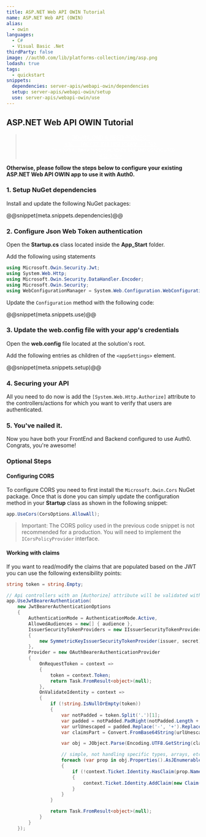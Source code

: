 ```yaml
---
title: ASP.NET Web API OWIN Tutorial
name: ASP.NET Web API (OWIN)
alias:
  - owin
languages:
  - C#
  - Visual Basic .Net
thirdParty: false
image: //auth0.com/lib/platforms-collection/img/asp.png
lodash: true
tags:
  - quickstart
snippets:
  dependencies: server-apis/webapi-owin/dependencies
  setup: server-apis/webapi-owin/setup
  use: server-apis/webapi-owin/use
---
```


## ASP.NET Web API OWIN Tutorial

<div class="package" style="text-align: center;">
  <blockquote>
    <a href="/auth0-aspnet-owin/master/create-package?path=examples/WebApi&filePath=examples/WebApi/Api/Web.config&type=replace@@account.clientParam@@" class="btn btn-lg btn-success btn-package" style="text-transform: uppercase; color: white">
      <span style="display: block">Download a Seed project</span>
      <% if (account.userName) { %>
        <span class="smaller" style="display:block; font-size: 11px">with your Auth0 API Keys already set and configured</span>
      <% } %>
    </a>
  </blockquote>
</div>

**Otherwise, please follow the steps below to configure your existing ASP.NET Web API OWIN app to use it with Auth0.**

### 1. Setup NuGet dependencies

Install and update the following NuGet packages:

@@snippet(meta.snippets.dependencies)@@

### 2. Configure Json Web Token authentication

Open the **Startup.cs** class located inside the **App_Start** folder.

Add the following using statements
```cs
using Microsoft.Owin.Security.Jwt;
using System.Web.Http;
using Microsoft.Owin.Security.DataHandler.Encoder;
using Microsoft.Owin.Security;
using WebConfigurationManager = System.Web.Configuration.WebConfigurationManager;
```

Update the `Configuration` method with the following code:

@@snippet(meta.snippets.use)@@

### 3. Update the web.config file with your app's credentials
Open the **web.config** file located at the solution's root.

Add the following entries as children of the `<appSettings>` element.

@@snippet(meta.snippets.setup)@@

### 4. Securing your API
All you need to do now is add the `[System.Web.Http.Authorize]` attribute to the controllers/actions for which you want to verify that users are authenticated.

### 5. You've nailed it.

Now you have both your FrontEnd and Backend configured to use Auth0. Congrats, you're awesome!

### Optional Steps
#### Configuring CORS

To configure CORS you need to first install the `Microsoft.Owin.Cors` NuGet package. Once that is done you can simply update the configuration method in your **Startup** class as shown in the following snippet:
```cs
app.UseCors(CorsOptions.AllowAll);
```

> Important: The CORS policy used in the previous code snippet is not recommended for a production. You will need to implement the `ICorsPolicyProvider` interface.

#### Working with claims
If you want to read/modify the claims that are populated based on the JWT you can use the following extensibility points:
```cs
string token = string.Empty;

// Api controllers with an [Authorize] attribute will be validated with JWT
app.UseJwtBearerAuthentication(
    new JwtBearerAuthenticationOptions
    {
        AuthenticationMode = AuthenticationMode.Active,
        AllowedAudiences = new[] { audience },
        IssuerSecurityTokenProviders = new IIssuerSecurityTokenProvider[]
        {
            new SymmetricKeyIssuerSecurityTokenProvider(issuer, secret)
        },
        Provider = new OAuthBearerAuthenticationProvider
        {
            OnRequestToken = context =>
            {
                token = context.Token;
                return Task.FromResult<object>(null);
            },
            OnValidateIdentity = context =>
            {
                if (!string.IsNullOrEmpty(token))
                {
                    var notPadded = token.Split('.')[1];
                    var padded = notPadded.PadRight(notPadded.Length + (4 - notPadded.Length % 4) % 4, '=');
                    var urlUnescaped = padded.Replace('-', '+').Replace('_', '/');
                    var claimsPart = Convert.FromBase64String(urlUnescaped);

                    var obj = JObject.Parse(Encoding.UTF8.GetString(claimsPart, 0, claimsPart.Length));

                    // simple, not handling specific types, arrays, etc.
                    foreach (var prop in obj.Properties().AsJEnumerable())
                    {
                        if (!context.Ticket.Identity.HasClaim(prop.Name, prop.Value.Value<string>()))
                        {
                            context.Ticket.Identity.AddClaim(new Claim(prop.Name, prop.Value.Value<string>()));
                        }
                    }
                }

                return Task.FromResult<object>(null);
            }
        }
    });
```
